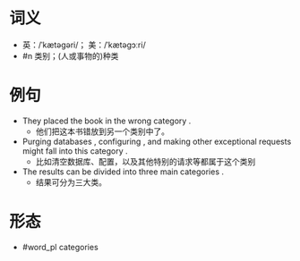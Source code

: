 # 词义
- 英：/ˈkætəɡəri/； 美：/ˈkætəɡɔːri/
- #n 类别；(人或事物的)种类
# 例句
- They placed the book in the wrong category .
	- 他们把这本书错放到另一个类别中了。
- Purging databases , configuring , and making other exceptional requests might fall into this category .
	- 比如清空数据库、配置，以及其他特别的请求等都属于这个类别
- The results can be divided into three main categories .
	- 结果可分为三大类。
# 形态
- #word_pl categories
